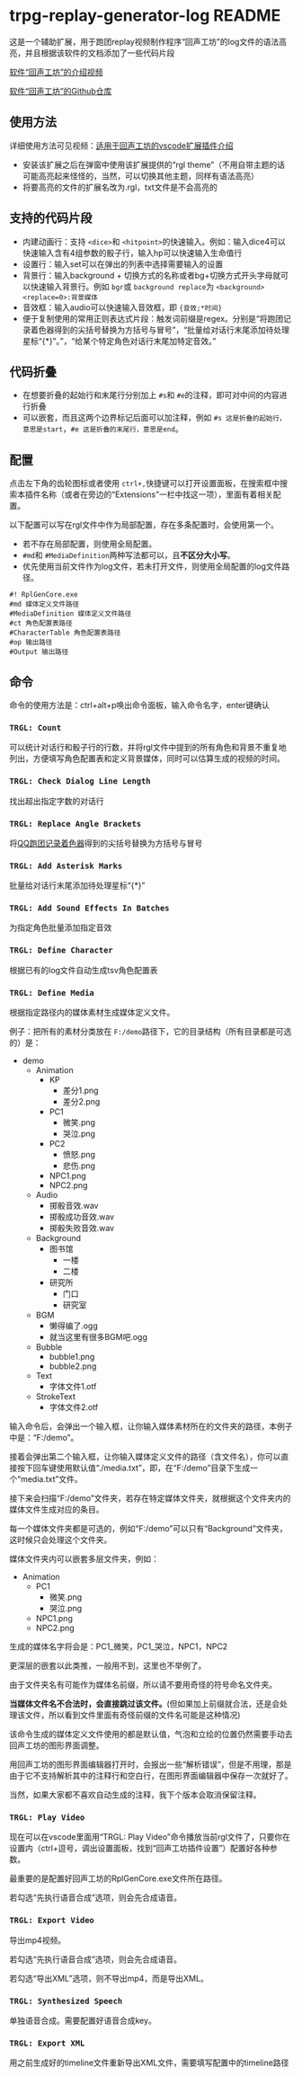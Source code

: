 # trpg-replay-generator-log README

这是一个辅助扩展，用于跑团replay视频制作程序“回声工坊”的log文件的语法高亮，并且根据该软件的文档添加了一些代码片段

[软件“回声工坊”的介绍视频](https://www.bilibili.com/video/BV1GY4y1H7wK/)

[软件“回声工坊”的Github仓库](https://github.com/DanDDXuanX/TRPG-Replay-Generator)

## 使用方法

详细使用方法可见视频：[适用于回声工坊的vscode扩展插件介绍](https://www.bilibili.com/video/BV1yt4y1p7xa/)

- 安装该扩展之后在弹窗中使用该扩展提供的“rgl theme”（不用自带主题的话可能高亮起来怪怪的，当然，可以切换其他主题，同样有语法高亮）
- 将要高亮的文件的扩展名改为.rgl，txt文件是不会高亮的

## 支持的代码片段

- 内建动画行：支持 `<dice>`和 `<hitpoint>`的快速输入。例如：输入dice4可以快速输入含有4组参数的骰子行，输入hp可以快速输入生命值行
- 设置行：输入set可以在弹出的列表中选择需要输入的设置
- 背景行：输入background + 切换方式的名称或者bg+切换方式开头字母就可以快速输入背景行。例如 `bgr`或 `background replace`为 `<background><replace=0>:背景媒体`
- 音效框：输入audio可以快速输入音效框，即 `{音效;*时间}`
- 便于复制使用的常用正则表达式片段：触发词前缀是regex。分别是“将跑团记录着色器得到的尖括号替换为方括号与冒号”，“批量给对话行末尾添加待处理星标“{*}”。”，“给某个特定角色对话行末尾加特定音效。”

## 代码折叠

- 在想要折叠的起始行和末尾行分别加上 `#s`和 `#e`的注释，即可对中间的内容进行折叠
- 可以嵌套，而且这两个边界标记后面可以加注释，例如 `#s 这是折叠的起始行，意思是start`，`#e 这是折叠的末尾行，意思是end`。

## 配置

点击左下角的齿轮图标或者使用 `ctrl+,`快捷键可以打开设置面板，在搜索框中搜索本插件名称（或者在旁边的“Extensions”一栏中找这一项），里面有着相关配置。

以下配置可以写在rgl文件中作为局部配置，存在多条配置时，会使用第一个。

- 若不存在局部配置，则使用全局配置。
- `#md`和 `#MediaDefinition`两种写法都可以，且**不区分大小写**。
- 优先使用当前文件作为log文件，若未打开文件，则使用全局配置的log文件路径。

```rgl
#! RplGenCore.exe
#md 媒体定义文件路径
#MediaDefinition 媒体定义文件路径
#ct 角色配置表路径
#CharacterTable 角色配置表路径
#op 输出路径
#Output 输出路径
```

## 命令

命令的使用方法是：ctrl+alt+p唤出命令面板，输入命令名字，enter键确认

### `TRGL: Count`

可以统计对话行和骰子行的行数，并将rgl文件中提到的所有角色和背景不重复地列出，方便填写角色配置表和定义背景媒体，同时可以估算生成的视频的时间。

### `TRGL: Check Dialog Line Length`

找出超出指定字数的对话行

### `TRGL: Replace Angle Brackets`

将[QQ跑团记录着色器](https://logpainter.kokona.tech/)得到的尖括号替换为方括号与冒号

### `TRGL: Add Asterisk Marks`

批量给对话行末尾添加待处理星标“{*}”

### `TRGL: Add Sound Effects In Batches`

为指定角色批量添加指定音效

### `TRGL: Define Character`

根据已有的log文件自动生成tsv角色配置表

### `TRGL: Define Media`

根据指定路径内的媒体素材生成媒体定义文件。

例子：把所有的素材分类放在 `F:/demo`路径下，它的目录结构（所有目录都是可选的）是：

- demo
  - Animation
    - KP
      - 差分1.png
      - 差分2.png
    - PC1
      - 微笑.png
      - 哭泣.png
    - PC2
      - 愤怒.png
      - 悲伤.png
    - NPC1.png
    - NPC2.png
  - Audio
    - 掷骰音效.wav
    - 掷骰成功音效.wav
    - 掷骰失败音效.wav
  - Background
    - 图书馆
      - 一楼
      - 二楼
    - 研究所
      - 门口
      - 研究室
  - BGM
    - 懒得编了.ogg
    - 就当这里有很多BGM吧.ogg
  - Bubble
    - bubble1.png
    - bubble2.png
  - Text
    - 字体文件1.otf
  - StrokeText
    - 字体文件2.otf

输入命令后，会弹出一个输入框，让你输入媒体素材所在的文件夹的路径，本例子中是：“F:/demo”。

接着会弹出第二个输入框，让你输入媒体定义文件的路径（含文件名），你可以直接按下回车键使用默认值“./media.txt”，即，在“F:/demo”目录下生成一个“media.txt”文件。

接下来会扫描“F:/demo”文件夹，若存在特定媒体文件夹，就根据这个文件夹内的媒体文件生成对应的条目。

每一个媒体文件夹都是可选的，例如“F:/demo”可以只有“Background”文件夹，这时候只会处理这个文件夹。

媒体文件夹内可以嵌套多层文件夹，例如：

- Animation
  - PC1
    - 微笑.png
    - 哭泣.png
  - NPC1.png
  - NPC2.png

生成的媒体名字将会是：PC1_微笑，PC1_哭泣，NPC1，NPC2

更深层的嵌套以此类推，一般用不到，这里也不举例了。

由于文件夹名有可能作为媒体名前缀，所以请不要用奇怪的符号命名文件夹。

**当媒体文件名不合法时，会直接跳过该文件。**(但如果加上前缀就合法，还是会处理该文件，所以看到文件里面有奇怪前缀的文件名可能是这种情况)

该命令生成的媒体定义文件使用的都是默认值，气泡和立绘的位置仍然需要手动去回声工坊的图形界面调整。

用回声工坊的图形界面编辑器打开时，会报出一些“解析错误”，但是不用理，那是由于它不支持解析其中的注释行和空白行，在图形界面编辑器中保存一次就好了。

当然，如果大家都不喜欢自动生成的注释，我下个版本会取消保留注释。

### `TRGL: Play Video `

现在可以在vscode里面用“TRGL: Play Video”命令播放当前rgl文件了，只要你在设置内（ctrl+逗号，调出设置面板，找到“回声工坊插件设置”）配置好各种参数。

最重要的是配置好回声工坊的RplGenCore.exe文件所在路径。

若勾选“先执行语音合成”选项，则会先合成语音。

### `TRGL: Export Video`

导出mp4视频。

若勾选“先执行语音合成”选项，则会先合成语音。

若勾选“导出XML”选项，则不导出mp4，而是导出XML。

### `TRGL: Synthesized Speech`

单独语音合成。需要配置好语音合成key。

### `TRGL: Export XML`

用之前生成好的timeline文件重新导出XML文件，需要填写配置中的timeline路径
